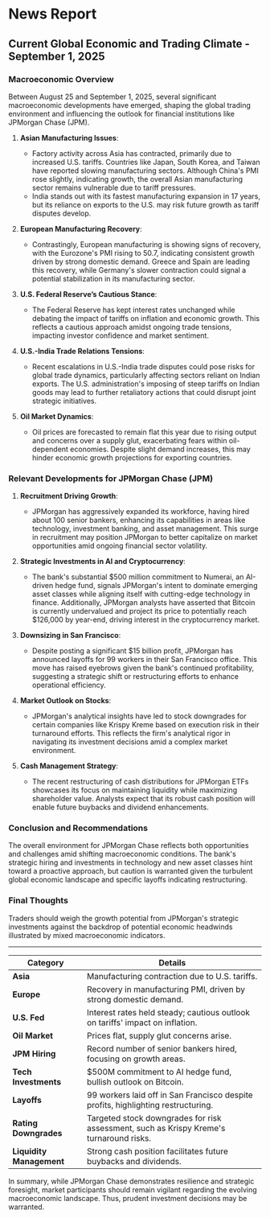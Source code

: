 # News Report

## Current Global Economic and Trading Climate - September 1, 2025

### Macroeconomic Overview

Between August 25 and September 1, 2025, several significant macroeconomic developments have emerged, shaping the global trading environment and influencing the outlook for financial institutions like JPMorgan Chase (JPM).

1. **Asian Manufacturing Issues**:
   - Factory activity across Asia has contracted, primarily due to increased U.S. tariffs. Countries like Japan, South Korea, and Taiwan have reported slowing manufacturing sectors. Although China's PMI rose slightly, indicating growth, the overall Asian manufacturing sector remains vulnerable due to tariff pressures.
   - India stands out with its fastest manufacturing expansion in 17 years, but its reliance on exports to the U.S. may risk future growth as tariff disputes develop.

2. **European Manufacturing Recovery**:
   - Contrastingly, European manufacturing is showing signs of recovery, with the Eurozone's PMI rising to 50.7, indicating consistent growth driven by strong domestic demand. Greece and Spain are leading this recovery, while Germany's slower contraction could signal a potential stabilization in its manufacturing sector.

3. **U.S. Federal Reserve’s Cautious Stance**:
   - The Federal Reserve has kept interest rates unchanged while debating the impact of tariffs on inflation and economic growth. This reflects a cautious approach amidst ongoing trade tensions, impacting investor confidence and market sentiment.

4. **U.S.-India Trade Relations Tensions**:
   - Recent escalations in U.S.-India trade disputes could pose risks for global trade dynamics, particularly affecting sectors reliant on Indian exports. The U.S. administration's imposing of steep tariffs on Indian goods may lead to further retaliatory actions that could disrupt joint strategic initiatives.

5. **Oil Market Dynamics**:
   - Oil prices are forecasted to remain flat this year due to rising output and concerns over a supply glut, exacerbating fears within oil-dependent economies. Despite slight demand increases, this may hinder economic growth projections for exporting countries.

### Relevant Developments for JPMorgan Chase (JPM)

1. **Recruitment Driving Growth**:
   - JPMorgan has aggressively expanded its workforce, having hired about 100 senior bankers, enhancing its capabilities in areas like technology, investment banking, and asset management. This surge in recruitment may position JPMorgan to better capitalize on market opportunities amid ongoing financial sector volatility.

2. **Strategic Investments in AI and Cryptocurrency**:
   - The bank's substantial $500 million commitment to Numerai, an AI-driven hedge fund, signals JPMorgan's intent to dominate emerging asset classes while aligning itself with cutting-edge technology in finance. Additionally, JPMorgan analysts have asserted that Bitcoin is currently undervalued and project its price to potentially reach $126,000 by year-end, driving interest in the cryptocurrency market.

3. **Downsizing in San Francisco**:
   - Despite posting a significant $15 billion profit, JPMorgan has announced layoffs for 99 workers in their San Francisco office. This move has raised eyebrows given the bank's continued profitability, suggesting a strategic shift or restructuring efforts to enhance operational efficiency.

4. **Market Outlook on Stocks**:
   - JPMorgan's analytical insights have led to stock downgrades for certain companies like Krispy Kreme based on execution risk in their turnaround efforts. This reflects the firm's analytical rigor in navigating its investment decisions amid a complex market environment.

5. **Cash Management Strategy**:
   - The recent restructuring of cash distributions for JPMorgan ETFs showcases its focus on maintaining liquidity while maximizing shareholder value. Analysts expect that its robust cash position will enable future buybacks and dividend enhancements.

### Conclusion and Recommendations

The overall environment for JPMorgan Chase reflects both opportunities and challenges amid shifting macroeconomic conditions. The bank's strategic hiring and investments in technology and new asset classes hint toward a proactive approach, but caution is warranted given the turbulent global economic landscape and specific layoffs indicating restructuring.

### Final Thoughts
Traders should weigh the growth potential from JPMorgan's strategic investments against the backdrop of potential economic headwinds illustrated by mixed macroeconomic indicators. 

---

| **Category**                   | **Details**                                                                                      |
|--------------------------------|--------------------------------------------------------------------------------------------------|
| **Asia**                       | Manufacturing contraction due to U.S. tariffs.                                                |
| **Europe**                     | Recovery in manufacturing PMI, driven by strong domestic demand.                               |
| **U.S. Fed**                   | Interest rates held steady; cautious outlook on tariffs' impact on inflation.                   |
| **Oil Market**                 | Prices flat, supply glut concerns arise.                                                       |
| **JPM Hiring**                 | Record number of senior bankers hired, focusing on growth areas.                                |
| **Tech Investments**           | $500M commitment to AI hedge fund, bullish outlook on Bitcoin.                                 |
| **Layoffs**                    | 99 workers laid off in San Francisco despite profits, highlighting restructuring.               |
| **Rating Downgrades**          | Targeted stock downgrades for risk assessment, such as Krispy Kreme's turnaround risks.         |
| **Liquidity Management**       | Strong cash position facilitates future buybacks and dividends.                                |

In summary, while JPMorgan Chase demonstrates resilience and strategic foresight, market participants should remain vigilant regarding the evolving macroeconomic landscape. Thus, prudent investment decisions may be warranted.
